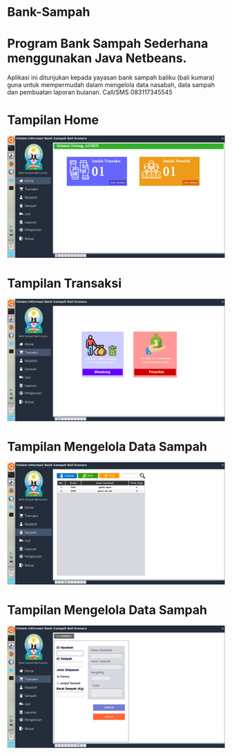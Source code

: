 # Bank-Sampah
# Program Bank Sampah Sederhana menggunakan Java Netbeans.
Aplikasi ini ditunjukan kepada yayasan bank sampah baliku (bali kumara) guna untuk mempermudah dalam mengelola data nasabah, 
data sampah dan pembuatan laporan bulanan.
Call/SMS 083117345545

# Tampilan Home
![alt text](https://github.com/arta678/Bank-Sampah/blob/master/screenshot/home.png)
# Tampilan Transaksi 
![alt text](https://github.com/arta678/Bank-Sampah/blob/master/screenshot/transaksi.png)
# Tampilan Mengelola Data Sampah 
![alt text](https://github.com/arta678/Bank-Sampah/blob/master/screenshot/data_sampah.png)
# Tampilan Mengelola Data Sampah 
![alt text](https://github.com/arta678/Bank-Sampah/blob/master/screenshot/tambah_transaksi.png)




